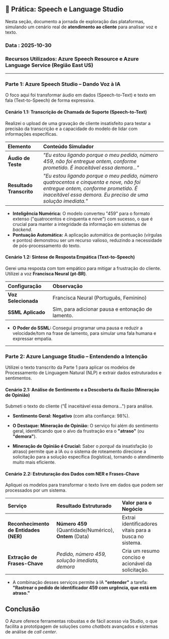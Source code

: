 ## 🚀 Prática: Speech e Language Studio

Nesta seção, documento a jornada de exploração das plataformas, simulando um cenário real de **atendimento ao cliente** para analisar voz e texto.

###  Data : 2025-10-30
###  Recursos Utilizados: Azure Speech Resource e Azure Language Service (Região East US)

---

###  Parte 1: Azure Speech Studio – Dando Voz à IA

O foco aqui foi transformar áudio em dados (Speech-to-Text) e texto em fala (Text-to-Speech) de forma expressiva.

#### **Cenário 1.1: Transcrição de Chamada de Suporte (Speech-to-Text)**

Realizei o upload de uma gravação de cliente insatisfeito para testar a precisão da transcrição e a capacidade do modelo de lidar com informações específicas.

| Elemento | Conteúdo Simulador |
| :--- | :--- |
| **Áudio de Teste** | *"Eu estou ligando porque o meu pedido, número 459, não foi entregue ontem, conforme prometido. É inaceitável essa demora..."* |
| **Resultado Transcrito**| *"Eu estou ligando porque o meu pedido, número quatrocentos e cinquenta e nove, não foi entregue ontem, conforme prometido. É inaceitável essa demora. Eu preciso de uma solução imediata."* |


* **Inteligência Numérica:** O modelo converteu "459" para o formato extenso ("quatrocentos e cinquenta e nove") com sucesso, o que é crucial para manter a integridade da informação em sistemas de *backend*.
* **Pontuação Automática:** A aplicação automática de pontuação (vírgulas e pontos) demonstrou ser um recurso valioso, reduzindo a necessidade de pós-processamento do texto.

#### **Cenário 1.2: Síntese de Resposta Empática (Text-to-Speech)**

Gerei uma resposta com tom empático para mitigar a frustração do cliente. Utilizei a voz **Francisca Neural (pt-BR)**.

| Configuração | Observação |
| :--- | :--- |
| **Voz Selecionada** | Francisca Neural (Português, Feminino) |
| **SSML Aplicado** | Sim, para adicionar pausa e entonação de lamento. |


* **O Poder do SSML:**  Consegui programar uma pausa e reduzir a velocidade/tom na frase de lamento, para simular uma fala humana e expressar empatia.

---

###  Parte 2: Azure Language Studio – Entendendo a Intenção

Utilizei o texto transcrito da Parte 1 para aplicar os modelos de Processamento de Linguagem Natural (NLP) e extrair dados estruturados e sentimentos.

#### **Cenário 2.1: Análise de Sentimento e a Descoberta da Razão (Mineração de Opinião)**

Submeti o texto do cliente ("É inaceitável essa demora...") para análise.

* **Sentimento Geral:** **Negativo** (com alta confiança: 98%).
* **O Destaque: Mineração de Opinião:** O serviço foi além do sentimento geral, identificando que o alvo da frustração era o **"atraso"** (ou **"demora"**).


* **Mineração de Opinião é Crucial:** Saber o *porquê* da insatisfação (o atraso) permite que a IA ou o sistema de roteamento direcione a solicitação para a solução específica (logística), tornando o atendimento muito mais eficiente.

#### **Cenário 2.2: Estruturação dos Dados com NER e Frases-Chave**

Apliquei os modelos para transformar o texto livre em dados que podem ser processados por um sistema.

| Serviço | Resultado Estruturado | Valor para o Negócio |
| :--- | :--- | :--- |
| **Reconhecimento de Entidades (NER)** | **Número 459** (Quantidade/Numérico), **Ontem** (Data) | Extrai identificadores vitais para a busca no sistema. |
| **Extração de Frases-Chave** | *Pedido, número 459, solução imediata, demora* | Cria um resumo conciso e acionável da solicitação. |

* A combinação desses serviços permite à IA **"entender"** a tarefa: **"Rastrear o pedido de identificador 459 com urgência, que está em atraso."**

 ##  Conclusão

O Azure oferece ferramentas robustas e de fácil acesso via Studio, o que facilita a prototipagem de soluções como *chatbots* avançados e sistemas de análise de *call center*.
